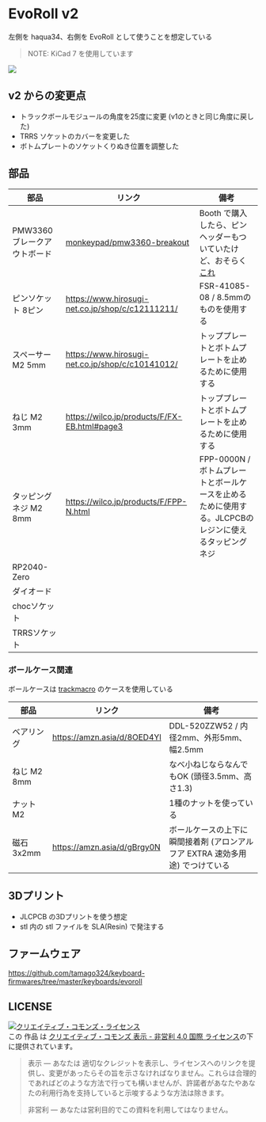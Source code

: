 # EvoRoll v2

左側を haqua34、右側を EvoRoll として使うことを想定している

> NOTE: KiCad 7 を使用しています

![](../assets/evoroll_v3.JPEG)

## v2 からの変更点

* トラックボールモジュールの角度を25度に変更 (v1のときと同じ角度に戻した)
* TRRS ソケットのカバーを変更した
* ボトムプレートのソケットくりぬき位置を調整した

## 部品

| 部品                        | リンク                                                                      | 備考                                                                                                               |
| --------------------------- | --------------------------------------------------------------------------- | ------------------------------------------------------------------------------------------------------------------ |
| PMW3360ブレークアウトボード | [monkeypad/pmw3360-breakout](https://github.com/monkeypad/pmw3360-breakout) | Booth で購入したら、ピンヘッダーもついていたけど、おそらく[これ](https://www.hirosugi-net.co.jp/shop/c/c12103211/) |
| ピンソケット 8ピン          | https://www.hirosugi-net.co.jp/shop/c/c12111211/                            | FSR-41085-08 / 8.5mmのものを使用する                                                                               |
| スペーサー M2 5mm           | https://www.hirosugi-net.co.jp/shop/c/c10141012/                            | トッププレートとボトムプレートを止めるために使用する                                                               |
| ねじ M2 3mm                 | https://wilco.jp/products/F/FX-EB.html#page3                                | トッププレートとボトムプレートを止めるために使用する                                                               |
| タッピングネジ M2 8mm       | https://wilco.jp/products/F/FPP-N.html                                      | FPP-0000N / ボトムプレートとボールケースを止めるために使用する。JLCPCBのレジンに使えるタッピングネジ               |
| RP2040-Zero                 |                                                                             |                                                                                                                    |
| ダイオード                  |                                                                             |                                                                                                                    |
| chocソケット                |                                                                             |                                                                                                                    |
| TRRSソケット                |                                                                             |                                                                                                                    |


### ボールケース関連

ボールケースは [trackmacro](https://github.com/tamago324/trackmacro/tree/main/stl) のケースを使用している

| 部品        | リンク                      | 備考                                                                          |
| ----------- | --------------------------- | ----------------------------------------------------------------------------- |
| ベアリング  | https://amzn.asia/d/8OED4Yl | DDL-520ZZW52 / 内径2mm、外形5mm、幅2.5mm                                      |
| ねじ M2 8mm |                             | なべ小ねじならなんでもOK (頭径3.5mm、高さ1.3)                                 |
| ナット M2   |                             | 1種のナットを使っている                                                       |
| 磁石 3x2mm  | https://amzn.asia/d/gBrgy0N | ボールケースの上下に瞬間接着剤 (アロンアルフア EXTRA 速効多用途) でつけている |


## 3Dプリント

* JLCPCB の3Dプリントを使う想定
* stl 内の stl ファイルを SLA(Resin) で発注する

## ファームウェア

https://github.com/tamago324/keyboard-firmwares/tree/master/keyboards/evoroll


## LICENSE

<a rel="license" href="http://creativecommons.org/licenses/by-nc/4.0/"><img alt="クリエイティブ・コモンズ・ライセンス" style="border-width:0" src="https://i.creativecommons.org/l/by-nc/4.0/88x31.png" /></a><br />この 作品 は <a rel="license" href="http://creativecommons.org/licenses/by-nc/4.0/">クリエイティブ・コモンズ 表示 - 非営利 4.0 国際 ライセンス</a>の下に提供されています。

> 表示 — あなたは 適切なクレジットを表示し、ライセンスへのリンクを提供し、変更があったらその旨を示さなければなりません。これらは合理的であればどのような方法で行っても構いませんが、許諾者があなたやあなたの利用行為を支持していると示唆するような方法は除きます。
>
> 非営利 — あなたは営利目的でこの資料を利用してはなりません。